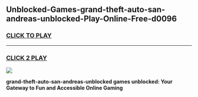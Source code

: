 
## Unblocked-Games-grand-theft-auto-san-andreas-unblocked-Play-Online-Free-d0096
<h3>
<a href="https://premium76.site?title=grand-theft-auto-san-andreas-unblocked&ref=26A">CLICK TO PLAY</a></h3>
<hr>

<h3>
<a href="https://premium76.site?title=grand-theft-auto-san-andreas-unblocked&ref=26A">CLICK 2 PLAY</a>
  
</h3>

<a href="https://premium76.site?title=grand-theft-auto-san-andreas-unblocked&ref=26A"><img src="https://clearcache.store/games.png"></a>


**grand-theft-auto-san-andreas-unblocked games unblocked: Your Gateway to Fun and Accessible Online Gaming**

